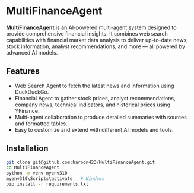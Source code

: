 # MultiFinanceAgent

**MultiFinanceAgent** is an AI-powered multi-agent system designed to provide comprehensive financial insights. It combines web search capabilities with financial market data analysis to deliver up-to-date news, stock information, analyst recommendations, and more — all powered by advanced AI models.

## Features

- Web Search Agent to fetch the latest news and information using DuckDuckGo.
- Financial Agent to gather stock prices, analyst recommendations, company news, technical indicators, and historical prices using YFinance.
- Multi-agent collaboration to produce detailed summaries with sources and formatted tables.
- Easy to customize and extend with different AI models and tools.

## Installation

```bash
git clone git@github.com:haroon423/MultiFinanceAgent.git
cd MultiFinanceAgent
python -m venv myenv310
myenv310\Scripts\activate   # Windows
pip install -r requirements.txt
